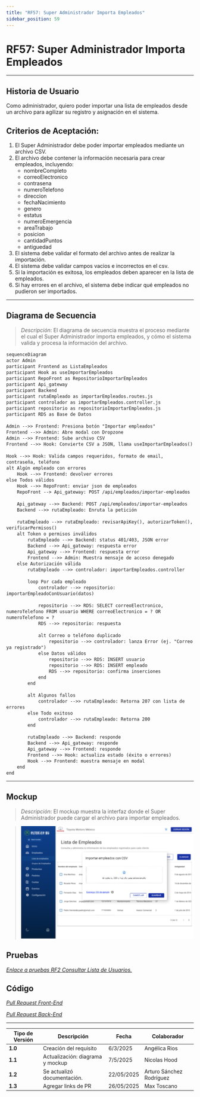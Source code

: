 ```yaml
---
title: "RF57: Super Administrador Importa Empleados"
sidebar_position: 59
---
```


# RF57: Super Administrador Importa Empleados

---

## Historia de Usuario

Como administrador, quiero poder importar una lista de empleados desde un archivo para agilizar su registro y asignación en el sistema.

## **Criterios de Aceptación:**

1. El Super Administrador debe poder importar empleados mediante un archivo CSV.
2. El archivo debe contener la información necesaria para crear empleados, incluyendo:
   - nombreCompleto
   - correoElectronico
   - contrasena
   - numeroTelefono
   - direccion
   - fechaNacimiento
   - genero
   - estatus
   - numeroEmergencia
   - areaTrabajo
   - posicion
   - cantidadPuntos
   - antiguedad
3. El sistema debe validar el formato del archivo antes de realizar la importación.
4. El sistema debe validar campos vacios e incorrectos en el csv.
5. Si la importación es exitosa, los empleados deben aparecer en la lista de empleados.
6. Si hay errores en el archivo, el sistema debe indicar qué empleados no pudieron ser importados.

---

## **Diagrama de Secuencia**

> _Descripción_: El diagrama de secuencia muestra el proceso mediante el cual el Super Administrador importa empleados, y cómo el sistema valida y procesa la información del archivo.

```mermaid
sequenceDiagram
actor Admin
participant Frontend as ListaEmpleados
participant Hook as useImportarEmpleados
participant RepoFront as RepositorioImportarEmpleados
participant Api_gateway
participant Backend
participant rutaEmpleado as importarEmpleados.routes.js
participant controlador as importarEmpleados.controller.js
participant repositorio as repositorioImportarEmpleados.js
participant RDS as Base de Datos

Admin -->> Frontend: Presiona botón "Importar empleados"
Frontend -->> Admin: Abre modal con Dropzone
Admin -->> Frontend: Sube archivo CSV
Frontend -->> Hook: Convierte CSV a JSON, llama useImportarEmpleados()

Hook -->> Hook: Valida campos requeridos, formato de email, contraseña, teléfono
alt Algún empleado con errores
    Hook -->> Frontend: devolver errores
else Todos válidos
    Hook -->> RepoFront: enviar json de empleados
    RepoFront --> Api_gateway: POST /api/empleados/importar-empleados

    Api_gateway -->> Backend: POST /api/empleados/importar-empleados
    Backend -->> rutaEmpleado: Enruta la petición

    rutaEmpleado -->> rutaEmpleado: revisarApiKey(), autorizarToken(), verificarPermisos()
    alt Token o permisos inválidos
        rutaEmpleado -->> Backend: status 401/403, JSON error
        Backend -->> Api_gateway: respuesta error
        Api_gateway -->> Frontend: respuesta error
        Frontend -->> Admin: Muestra mensaje de acceso denegado
    else Autorización válida
        rutaEmpleado -->> controlador: importarEmpleados.controller

        loop Por cada empleado
            controlador -->> repositorio: importarEmpleadoConUsuario(datos)

            repositorio -->> RDS: SELECT correoElectronico, numeroTelefono FROM usuario WHERE correoElectronico = ? OR numeroTelefono = ?
            RDS -->> repositorio: respuesta

            alt Correo o teléfono duplicado
                repositorio -->> controlador: lanza Error (ej. "Correo ya registrado")
            else Datos válidos
                repositorio -->> RDS: INSERT usuario
                repositorio -->> RDS: INSERT empleado
                RDS -->> repositorio: confirma inserciones
            end
        end

        alt Algunos fallos
            controlador -->> rutaEmpleado: Retorna 207 con lista de errores
        else Todo exitoso
            controlador -->> rutaEmpleado: Retorna 200
        end

        rutaEmpleado -->> Backend: responde
        Backend -->> Api_gateway: responde
        Api_gateway -->> Frontend: responde
        Frontend -->> Hook: actualiza estado (éxito o errores)
        Hook -->> Frontend: muestra mensaje en modal
    end
end

```

---

## **Mockup**

> _Descripción_: El mockup muestra la interfaz donde el Super Administrador puede cargar el archivo para importar empleados.

> ![Interfaz para Importar Empleados](imagenes/RF57.png)

## **Pruebas**

_<u>[Enlace a pruebas RF2 Consultar Lista de Usuarios.](https://docs.google.com/spreadsheets/d/1NLGwGrGA5PVOEzLaqxa8Ts1D_Ng3QzzqNKWJYUzxD-M/edit?gid=2147222753#gid=2147222753)</u>_

## **Código**

_<u>[Pull Request Front-End](https://github.com/CodeAnd-Co/Frontend-Text-Lines/pull/81)</u>_

_<u>[Pull Request Back-End](https://github.com/CodeAnd-Co/Backend-textiles/pull/69)</u>_

---

| **Tipo de Versión** | **Descripción**                  | **Fecha**  | **Colaborador**          |
| ------------------- | -------------------------------- | ---------- | ------------------------ |
| **1.0**             | Creación del requisito           | 6/3/2025   | Angélica Rios            |
| **1.1**             | Actualización: diagrama y mockup | 7/5/2025   | Nicolas Hood             |
| **1.2**             | Se actualizó documentación.      | 22/05/2025 | Arturo Sánchez Rodríguez |
| **1.3**             | Agregar links de PR              | 26/05/2025 | Max Toscano              |
